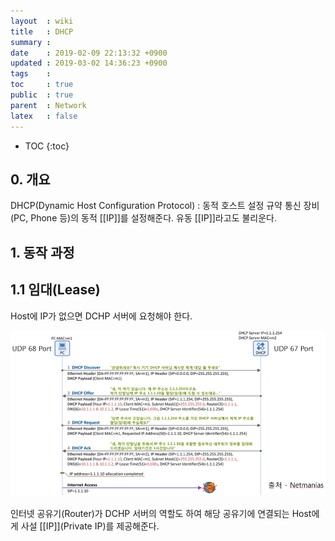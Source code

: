 ```yaml
---
layout  : wiki
title   : DHCP
summary : 
date    : 2019-02-09 22:13:32 +0900
updated : 2019-03-02 14:36:23 +0900
tags    : 
toc     : true
public  : true
parent  : Network
latex   : false
---
```

* TOC
{:toc}

## 0. 개요

DHCP(Dynamic Host Configuration Protocol) : 동적 호스트 설정 규약
통신 장비(PC, Phone 등)의 동적 [[IP]]를 설정해준다. 유동 [[IP]]라고도 불리운다.

## 1. 동작 과정

## 1.1 임대(Lease)

Host에 IP가 없으면 DCHP 서버에 요청해야 한다.

![dhcp-lease](/wiki-img/network/dhcp-lease.png)


인터넷 공유기(Router)가 DCHP 서버의 역할도 하여 해당 공유기에 연결되는 Host에게 사설 [[IP]](Private IP)를 제공해준다.



